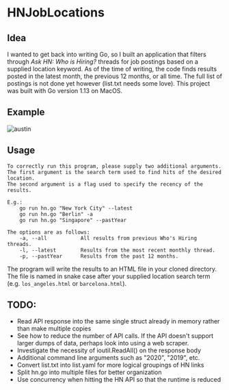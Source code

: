 # HNJobLocations


## Idea
I wanted to get back into writing Go, so I built an application that filters through *Ask HN: Who is Hiring?* threads for job postings based on a supplied location keyword. As of the time of writing, the code finds results posted in the latest month, the previous 12 months, or all time. The full list of postings is not done yet however (list.txt needs some love). This project was built with Go version 1.13 on MacOS.

## Example 
![austin](https://user-images.githubusercontent.com/13093517/83374930-25f08700-a39b-11ea-8aac-288c03b997bd.gif)

## Usage
```
To correctly run this program, please supply two additional arguments.
The first argument is the search term used to find hits of the desired location.
The second argument is a flag used to specify the recency of the results.

E.g.:
	go run hn.go "New York City" --latest
	go run hn.go "Berlin" -a
	go run hn.go "Singapore" --pastYear

The options are as follows:
	-a, --all   		All results from previous Who's Hiring threads.
	-l, --latest		Results from the most recent monthly thread.
	-p, --pastYear		Results from the past 12 months.
```
The program will write the results to an HTML file in your cloned directory. The file is named in snake case after your supplied location search term (e.g. `los_angeles.html` or `barcelona.html`).

## TODO:

- Read API response into the same single struct already in memory rather than make multiple copies
- See how to reduce the number of API calls. If the API doesn't support larger dumps of data, perhaps look into using a web scraper.
- Investigate the necessity of ioutil.ReadAll() on the response body
- Additional command line arguments such as "2020", "2019", etc.
- Convert list.txt into list.yaml for more logical groupings of HN links
- Split hn.go into multiple files for better organization
- Use concurrency when hitting the HN API so that the runtime is reduced 
